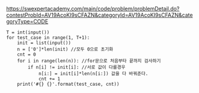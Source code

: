 https://swexpertacademy.com/main/code/problem/problemDetail.do?contestProbId=AV19AcoKI9sCFAZN&categoryId=AV19AcoKI9sCFAZN&categoryType=CODE    

    T = int(input())
    for test_case in range(1, T+1):
        init = list(input())
        n = ['0']*len(init) //모두 0으로 초기화
        cnt = 0
        for i in range(len(n)): //for문으로 처음부타 끝까지 검사하기
            if n[i] != init[i]: //서로 값이 다를경우
                n[i:] = init[i]*len(n[i:]) 값을 다 바꿔준다.
                cnt += 1
        print('#{} {}'.format(test_case, cnt))